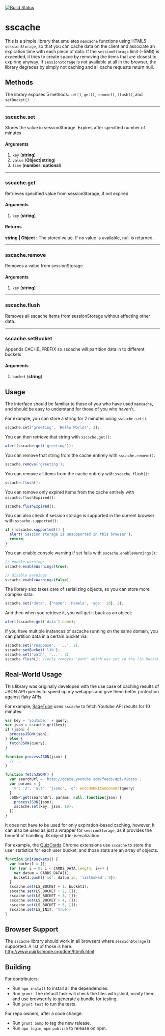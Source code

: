 [![Build Status](https://travis-ci.org/krishollenbeck/session-storage-cache.svg?branch=master)](https://travis-ci.org/krishollenbeck/session-storage-cache)

sscache
===============================
This is a simple library that emulates `memcache` functions using HTML5 `sessionStorage`, so that you can cache data on the client
and associate an expiration time with each piece of data. If the `sessionStorage` limit (~5MB) is exceeded, it tries to create space by removing the items that are closest to expiring anyway. If `sessionStorage` is not available at all in the browser, the library degrades by simply not caching and all cache requests return null.

Methods
-------

The library exposes 5 methods: `set()`, `get()`, `remove()`, `flush()`, and `setBucket()`.

* * *

### sscache.set
Stores the value in sessionStorage. Expires after specified number of minutes.
#### Arguments
1. `key` (**string**)
2. `value` (**Object|string**)
3. `time` (**number: optional**)

* * *

### sscache.get
Retrieves specified value from sessionStorage, if not expired.
#### Arguments
1. `key` (**string**)

#### Returns
**string | Object** : The stored value. If no value is available, null is returned.

* * *

### sscache.remove
Removes a value from sessionStorage.
#### Arguments
1. `key` (**string**)

* * *

### sscache.flush
Removes all sscache items from sessionStorage without affecting other data.

* * *

### sscache.setBucket
Appends CACHE_PREFIX so sscache will partition data in to different buckets
#### Arguments
1. `bucket` (**string**)

Usage
-------

The interface should be familiar to those of you who have used `memcache`, and should be easy to understand for those of you who haven't.

For example, you can store a string for 2 minutes using `sscache.set()`:

```js
sscache.set('greeting', 'Hello World!', 2);
```

You can then retrieve that string with `sscache.get()`:

```js
alert(sscache.get('greeting'));
```

You can remove that string from the cache entirely with `sscache.remove()`:

```js
sscache.remove('greeting');
```

You can remove all items from the cache entirely with `sscache.flush()`:

```js
sscache.flush();
```

You can remove only expired items from the cache entirely with `sscache.flushExpired()`:

```js
sscache.flushExpired();
```

You can also check if session storage is supported in the current browser with `sscache.supported()`:

```js
if (!sscache.supported()) {
  alert('Session storage is unsupported in this browser');
  return;
}
```

You can enable console warning if set fails with `sscache.enableWarnings()`:

```js
// enable warnings
sscache.enableWarnings(true);

// disable warnings
sscache.enableWarnings(false);
```

The library also takes care of serializing objects, so you can store more complex data:

```js
sscache.set('data', {'name': 'Pamela', 'age': 26}, 2);
```

And then when you retrieve it, you will get it back as an object:

```js
alert(sscache.get('data').name);
```

If you have multiple instances of sscache running on the same domain, you can partition data in a certain bucket via:

```js
sscache.set('response', '...', 2);
sscache.setBucket('lib');
sscache.set('path', '...', 2);
sscache.flush(); //only removes 'path' which was set in the lib bucket
```


Real-World Usage
----------
This library was originally developed with the use case of caching results of JSON API queries
to speed up my webapps and give them better protection against flaky APIs.

For example, [RageTube](https://github.com/pamelafox/ragetube) uses `sscache` to fetch Youtube API results for 10 minutes:

```js
var key = 'youtube:' + query;
var json = sscache.get(key);
if (json) {
  processJSON(json);
} else {
  fetchJSON(query);
}

function processJSON(json) {
  // ..
}

function fetchJSON() {
  var searchUrl = 'http://gdata.youtube.com/feeds/api/videos';
  var params = {
   'v': '2', 'alt': 'jsonc', 'q': encodeURIComponent(query)
  }
  JSONP.get(searchUrl, params, null, function(json) {
    processJSON(json);
    sscache.set(key, json, 10);
  });
}
```

It does not have to be used for only expiration-based caching, however. It can also be used as just a wrapper for `sessionStorage`, as it provides the benefit of handling JS object (de-)serialization.

For example, the [QuizCards](https://github.com/pamelafox/chrome-cards) Chrome extensions use `sscache`
to store the user statistics for each user bucket, and those stats are an array
of objects.

```js
function initBuckets() {
  var bucket1 = [];
  for (var i = 0; i < CARDS_DATA.length; i++) {
    var datum = CARDS_DATA[i];
    bucket1.push({'id': datum.id, 'lastAsked': 0});
  }
  sscache.set(LS_BUCKET + 1, bucket1);
  sscache.set(LS_BUCKET + 2, []);
  sscache.set(LS_BUCKET + 3, []);
  sscache.set(LS_BUCKET + 4, []);
  sscache.set(LS_BUCKET + 5, []);
  sscache.set(LS_INIT, 'true')
}
```

Browser Support
----------------

The `sscache` library should work in all browsers where `sessionStorage` is supported.
A list of those is here:
http://www.quirksmode.org/dom/html5.html


Building
----------------

For contributors:

* Run `npm install` to install all the dependencies.
* Run `grunt`. The default task will check the files with jshint, minify them, and use browserify to generate a bundle for testing.
* Run `grunt test` to run the tests.


For repo owners, after a code change:

* Run `grunt bump` to tag the new release.
* Run `npm login`, `npm publish` to release on npm.


